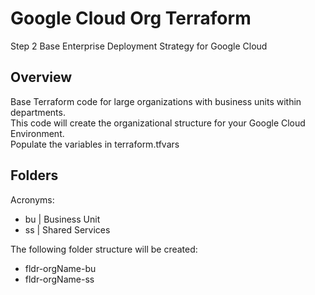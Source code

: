 # Google Cloud Org Terraform
Step 2
Base Enterprise Deployment Strategy for Google Cloud

<h2>Overview</h2>
<p>
  Base Terraform code for large organizations with business units within departments.</br>
  This code will create the organizational structure for your Google Cloud Environment.</br>
  Populate the variables in terraform.tfvars
</p>

<h2>Folders</h2>

Acronyms:
  <ul>
    <li>bu | Business Unit</li>
    <li>ss | Shared Services</li>
  </ul>

The following folder structure will be created:
  <ul>
    <li>fldr-orgName-bu</li>
    <li>fldr-orgName-ss</li>
  </ul>

